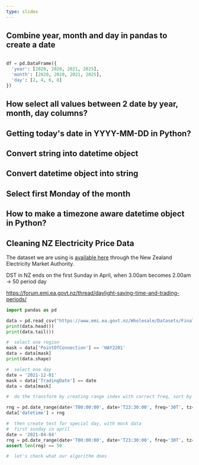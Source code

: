 ```yaml
---
type: slides
---
```


## Combine year, month and day in pandas to create a date

```python

df = pd.DataFrame({
  'year': [2020, 2020, 2021, 2025],
  'month': [2020, 2020, 2021, 2025],
  'day': [2, 4, 6, 8]
})
```


## How select all values between 2 date by year, month, day columns?


## Getting today's date in YYYY-MM-DD in Python?


## Convert string into datetime object


## Convert datetime object into string



## Select first Monday of the month


## How to make a timezone aware datetime object in Python?



## Cleaning NZ Electricity Price Data

The dataset we are using is [available here](https://www.emi.ea.govt.nz/Wholesale/Datasets/FinalPricing/EnergyPrices/ByMonth) through the New Zealand Electricity Market Authority.

DST in NZ ends on the first Sunday in April, when 3.00am becomes 2.00am -> 50 period day

https://forum.emi.ea.govt.nz/thread/daylight-saving-time-and-trading-periods/

```python
import pandas as pd

data = pd.read_csv("https://www.emi.ea.govt.nz/Wholesale/Datasets/FinalPricing/EnergyPrices/ByMonth/202112_FinalEnergyPrices.csv")
print(data.head())
print(data.tail())

#  select one region
mask = data['PointOfConnection'] == 'HAY2201'
data = data[mask]
print(data.shape)

#  select one day
date = '2021-12-01'
mask = data['TradingDate'] == date
data = data[mask]

#  do the transform by creating range index with correct freq, sort by trading period

rng = pd.date_range(date+'T00:00:00', date+'T23:30:00', freq='30T', tz='Pacific/Auckland')
data['datetime'] = rng

#  then create test for special day, with mock data
#  first sunday in april
date = '2021-04-04'
rng = pd.date_range(date+'T00:00:00', date+'T23:30:00', freq='30T', tz='Pacific/Auckland')
assert len(rng) == 50

#  let's check what our algorithm does

```
